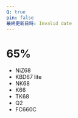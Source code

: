 ```yaml
---
Q: true
pin: false
最終更新日時: Invalid date
---
```

# 65%

- NiZ68
- KBD67 lite
- NK68
- K66
- TK68
- Q2
- FC660C